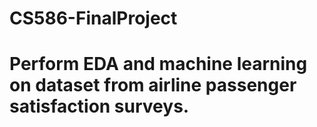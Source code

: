# CS586-FinalProject

# Perform EDA and machine learning on dataset from airline passenger satisfaction surveys.
